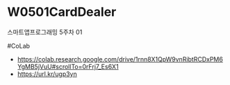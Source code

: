 # W0501CardDealer
스마트앱프로그래밍 5주차 01

#CoLab
- https://colab.research.google.com/drive/1rnn8X1QpW9vnRibtRCDxPM6YgMB5jVuU#scrollTo=0rFrj7_Es6X1
- https://url.kr/ugp3yn
